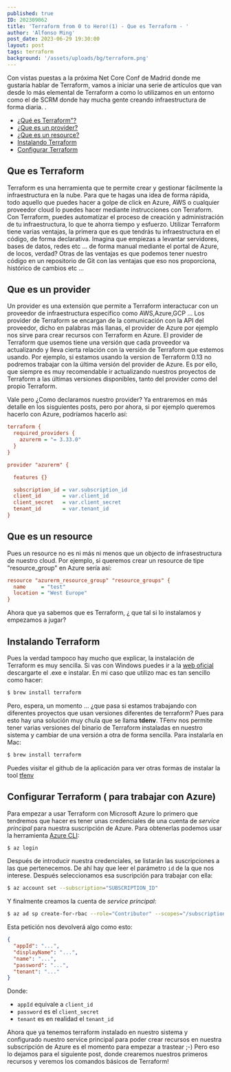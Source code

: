 ```yaml
---
published: true
ID: 202309062
title: 'Terraform from 0 to Hero!(1) - Que es Terraform - '
author: 'Alfonso Ming'
post_date: 2023-06-29 19:30:00
layout: post
tags: terraform
background: '/assets/uploads/bg/terraform.png'
---
```


Con vistas puestas a la próxima Net Core Conf de Madrid donde me gustaría hablar de Terraform, vamos a iniciar una serie de artículos que van desde lo más elemental de Terraform a como lo utilizamos en un entorno como el de SCRM donde hay mucha gente creando infraestructura de forma diaria. <!--break-->.

  - [¿Qué es Terraform"?](#que-es-terraform)
  - [¿Que es un provider?](#qué-es-un-provider)
  - [¿Que es un resource?](#que-es-un-resource)
  - [Instalando Terraform](#instalando-terraform)
  - [Configurar Terraform](#configurar-terraform)


## Que es Terraform

Terraform es una herramienta que te permite crear y gestionar fácilmente la infraestructura en la nube. Para que te hagas una idea de forma rápida, todo aquello que puedes hacer a golpe de click en Azure, AWS o cualquier proveedor cloud lo puedes hacer mediante instrucciones con Terraform. Con Terraform, puedes automatizar el proceso de creación y administración de tu infraestructura, lo que te ahorra tiempo y esfuerzo. 
Utilizar Terraform tiene varias ventajas, la primera que es que tendrás tu infraestructura en el código, de forma declarativa. Imagina que empiezas a levantar servidores, bases de datos, redes etc ... de forma manual mediante el portal de Azure, de locos, verdad? Otras de las ventajas es que podemos tener nuestro código en un repositorio de Git con las ventajas que eso nos proporciona, histórico de cambios etc ...

## Que es un provider

Un provider es una extensión que permite a Terraform interactucar con un proveedor de infraestructura específico como AWS,Azure,GCP ... Los provider de Terraform se encargan de la comunicación con la API del proveedor, dicho en palabras más llanas, el provider de Azure por ejemplo nos sirve para crear recursos con Terraform en Azure. El provider de Terraform que usemos tiene una versión que cada proveedor va actualizando y lleva cierta relación con la versión de Terraform que estemos usando. Por ejemplo, si estamos usando la version de Terraform 0.13 no podremos trabajar con la última versión del provider de Azure. Es por ello, que siempre es muy recomendable ir actualizando nuestros proyectos de Terraform a las últimas versiones disponibles, tanto del provider como del propio Terraform.

Vale pero ¿Como declaramos nuestro provider? Ya entraremos en más detalle en los sisguientes posts, pero por ahora, si por ejemplo queremos hacerlo con Azure, podríamos hacerlo así:

```ini
terraform {
  required_providers {
    azurerm = "= 3.33.0"
  }
}
```

```ini
provider "azurerm" {

  features {}

  subscription_id = var.subscription_id
  client_id       = var.client_id
  client_secret   = var.client_secret
  tenant_id       = var.tenant_id
}
```

## Que es un resource

Pues un resource no es ni más ni menos que un objecto de infrasestructura de nuestro cloud. Por ejemplo, si queremos crear un resource de tipe "resource_group" en Azure sería así:

```ini
resource "azurerm_resource_group" "resource_groups" {
  name     = "test"
  location = "West Europe"
}

```
Ahora que ya sabemos que es Terraform, ¿ que tal si lo instalamos y empezamos a jugar?

## Instalando Terraform

Pues la verdad tampoco hay mucho que explicar, la instalación de Terraform es muy sencilla. Si vas con Windows puedes ir a la [web oficial](https://www.terraform.io/downloads.html) descargarte el .exe e instalar. En mi caso que utilizo mac es tan sencillo como hacer:

```bash
$ brew install terraform
```
Pero, espera, un momento ... ¿que pasa si estamos trabajando con diferentes proyectos que usan versiones diferentes de terraform? Pues para esto hay una solución muy chula que se llama **tdenv**. TFenv nos permite tener varias versiones del binario de Terraform instaladas en nuestro sistema y cambiar de una versión a otra de forma sencilla.
Para instalarla en Mac:

```bash
$ brew install terraform
```
Puedes visitar el github de la aplicación para ver otras formas de instalar la tool [tfenv](https://github.com/tfutils/tfenv)

## Configurar Terraform ( para trabajar con Azure)

Para empezar a usar Terraform con Microsoft Azure lo primero que tendremos que hacer es tener unas credenciales de una cuenta de *service principal* para nuestra suscripción de Azure. Para obtenerlas podemos usar la herramienta [Azure CLI](https://docs.microsoft.com/es-es/cli/azure/install-azure-cli?view=azure-cli-latest):

```bash
$ az login
```

Después de introducir nuestra credenciales, se listarán las suscripciones a las que pertenecemos. De ahí hay que leer el parámetro `id` de la que nos interese. Después seleccionamos esa suscripción para trabajar con ella:

```bash
$ az account set --subscription="SUBSCRIPTION_ID"
````

Y finalmente creamos la cuenta de *service principal*:

```bash
$ az ad sp create-for-rbac --role="Contributor" --scopes="/subscriptions/SUBSCRIPTION_ID"
```

Esta petición nos devolverá algo como esto:

```json
{
  "appId": "...",
  "displayName": "...",
  "name": "...",
  "password": "...",
  "tenant": "..."
}
````

Donde:

- `appId` equivale a `client_id`
- `password` es el `client_secret`
- `tenant` es en realidad el `tenant_id`



Ahora que ya tenemos terraform instalado en nuestro sistema y configurado nuestro service principal para poder crear recursos en nuestra subscripción de Azure es el momento para empezar a trastear ;-) Pero eso lo dejamos para el siguiente post, donde crearemos nuestros primeros recursos y veremos los comandos básicos de Terraform!





